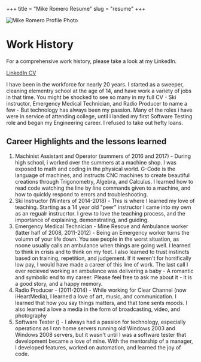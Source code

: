 +++
title = "Mike Romero Resume"
slug = "resume"
+++

![Mike Romero Profile Photo](/images/avatar.jpg)

# Work History
For a comprehensive work history, please take a look at my LinkedIn.

[LinkedIn CV](https://www.linkedin.com/in/michael-romero-2359b140/)

I have been in the workforce for nearly 20 years. I started as a sweeper, cleaning elementry school at the age of 14, and have work a variety of jobs in that time. You might be shocked to see so many in my full CV - Ski instructor, Emergency Medical Technician, and Radio Producer to name a few - But technology has always been my passion. Many of the roles i have were in service of attending college, until i landed my first Software Testing role and began my Engineering career. I refused to take out hefty loans.

## Career Highlights and the lessons learned

1. Machinist Assistant and Operator (summers of 2016 and 2017) - During high school, i worked over the summers at a machine shop. I was exposed to math and coding in the physical world. G-Code is the language of machines, and instructs CNC machines to create beautiful creations through Trigonometry, Algebra, and Calculus. I learned how to read code watching the line by line commands given to a machine, and how to quickly respond to errors and troubleshooting.
2. Ski Instructor (Winters of 2014-2018) - This is where I learned my love of teaching. Starting as a 14 year old "peer" instructor I came into my own as an regualr instrucrtor. I grew to love the teaching process, and the importance of explaining, demonstrating, and guiding.
3. Emergency Medical Technician - Mine Rescue and Ambulance worker (latter half of 2008, 2011-2012) - Being an Emergency worker turns the volumn of your life down. You see people in the worst situation, as noone usually calls an ambulance when things are going well. I learned to think in crisis and to think on my feet. I also learned to trust instincts based on training, repetition, and judgement. If it weren't for horrifically low pay, I would have made a career of this line of work. The last call I ever recieved working an ambulance was delivering a baby - A romantic and symbolic end to my career. Please feel free to ask me about it - it is a good story, and a happy memory.
4. Radio Producer - (2011-2014) - While working for Clear Channel (now iHeartMedia), I learned a love of art, music, and communication. I learned that how you say things matters, and that tone sents moods. I also learned a love a media in the form of broadcasting, video, and photography
5. Software Tester () - I always had a passion for technology, especially operations as I ran home servers running old Windows 2003 and Windows 2008 servers, but it wasn't until I was a software tester that development became a love of mine. With the mentorship of a manager, I developed features, worked on automation, and learned the joy of code.